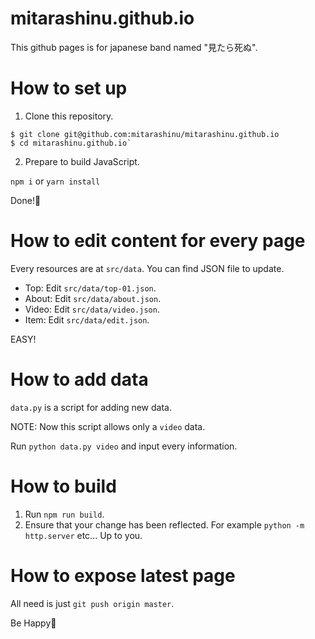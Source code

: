# mitarashinu.github.io
This github pages is for japanese band named "見たら死ぬ".

# How to set up
1. Clone this repository.

```
$ git clone git@github.com:mitarashinu/mitarashinu.github.io
$ cd mitarashinu.github.io`
```

2. Prepare to build JavaScript.

`npm i` or `yarn install`

Done!🍣

# How to edit content for every page
Every resources are at `src/data`. You can find JSON file to update.

- Top: Edit `src/data/top-01.json`.
- About: Edit `src/data/about.json`.
- Video: Edit `src/data/video.json`.
- Item: Edit `src/data/edit.json`.

EASY!

# How to add data
`data.py` is a script for adding new data.

NOTE: Now this script allows only a `video` data.

Run `python data.py video` and input every information.

# How to build
1. Run `npm run build`.
1. Ensure that your change has been reflected. For example `python -m http.server` etc... Up to you.

# How to expose latest page
All need is just `git push origin master`.

Be Happy🍺
